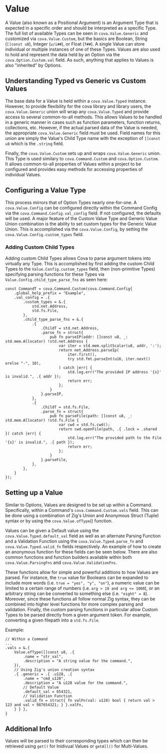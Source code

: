 # Value
A Value (also known as a Positional Argument) is an Argument Type that is expected in a specific order and should be interpreted as a specific Type. The full list of available Types can be seen in `cova.Value.Generic` and customized via `cova.Value.Custom`, but the basics are Boolean, String (`[]const u8`), Integer (`u/i##`), or Float (`f##`). A single Value can store individual or multiple instances of one of these Types. Values are also used to hold and represent the data held by an Option via the `cova.Option.Custom.val` field. As such, anything that applies to Values is also "inherited" by Options.

## Understanding Typed vs Generic vs Custom Values
The base data for a Value is held within a `cova.Value.Typed` instance. However, to provide flexibility for the cova library and library users, the `cova.Value.Generic` union will wrap any `cova.Value.Typed` and provide access to several common-to-all methods. This allows Values to be handled in a generic manner in cases such as function parameters, function returns, collections, etc. However, if the actual parsed data of the Value is needed, the appropriate `cova.Value.Generic` field must be used. Field names for this union are simply the Value's Child Type name with the exception of `[]const u8` which is the `.string` field.

Finally, the `cova.Value.Custom` sets up and wraps `cova.Value.Generic` union. This Type is used similary to `cova.Command.Custom` and `cova.Option.Custom`. It allows common-to-all properties of Values within a project to be configured and provides easy methods for accessing properties of individual Values. 

## Configuring a Value Type
This process mirrors that of Option Types nearly one-for-one. A `cova.Value.Config` can be configured directly within the Command Config via the `cova.Command.Config.val_config` field. If not configured, the defaults will be used. A major feature of the Custom Value Type and Generic Value Union combination is the ability to set custom types for the Generic Value Union. This is accomplished via the `cova.Value.Config`, by setting the `cova.Value.Config.custom_types` field.

### Adding Custom Child Types
Adding custom Child Types allows Cova to parse argument tokens into virtually any Type. This is accomplished by first adding the custom Child Types to the `Value.Config.custom_types` field, then (non-primitive Types) specifying parsing functions for these Types via `Value.Config.child_type_parse_fns` as seen here:
```zig
const CommandT = cova.Command.Custom(cova.Command.Config{
    .global_help_prefix = "Example",
    .val_config = .{
        .custom_types = &.{ 
            std.net.Address,
            std.fs.File,
        },
        .child_type_parse_fns = &.{ 
            .{
                .ChildT = std.net.Address,
                .parse_fn = struct{
                    pub fn parseIP(addr: []const u8, _: std.mem.Allocator) !std.net.Address {
                        var iter = std.mem.splitScalar(u8, addr, ':');
                        return net.Address.parseIp(
                            iter.first(), 
                            try std.fmt.parseInt(u16, iter.next() orelse "-", 10), 
                        ) catch |err| {
                            std.log.err("The provided IP address '{s}' is invalid.", .{ addr }); 
                            return err;
                        };
                    }
                }.parseIP,
            },
            .{
                .ChildT = std.fs.File,
                .parse_fn = struct{
                    pub fn parseFile(path: []const u8, _: std.mem.Allocator) !std.fs.File {
                        var cwd = std.fs.cwd();
                        return cwd.openFile(path, .{ .lock = .shared }) catch |err| {
                            std.log.err("The provided path to the File '{s}' is invalid.", .{ path }); 
                            return err;
                        };
                    }
                }.parseFile,
            },
        },
    }   
});
```

## Setting up a Value
Similar to Options, Values are designed to be set up within a Command. Specifically, within a Command's `cova.Command.Custom.vals` field. This can be done using a combination of Zig's Union and Anonymous Struct (Tuple) syntax or by using the `cova.Value.ofType`() function.

Values can be given a Default value using the `cova.Value.Typed.default_val` field as well as an alternate Parsing Function and a Validation Function using the `cova.Value.Typed.parse_fn` and `cova.Value.Typed.valid_fn` fields respectively. An example of how to create an anonymous function for these fields can be seen below. There are also common functions and function builders available within both `cova.Value.ParsingFns` and `cova.Value.ValidationFns`. 

These functions allow for simple and powerful additions to how Values are parsed. For instance, the `true` value for Booleans can be expanded to include more words (i.e. `true = "yes", "y", "on"`), a numeric value can be limited to a certain range of numbers (i.e. `arg > 10 and arg <= 1000`), or an arbitrary string can be converted to something else (i.e. `"eight" = 8`). Moreover, since these functions all follow normal Zig syntax, they can be combined into higher level functions for more complex parsing and validation. Finally, the custom parsing functions in particular allow Custom Types to be parsed directly from a given argument token. For example, converting a given filepath into a `std.fs.File`.

Example:
```zig
// Within a Command
...
.vals = &.{
    Value.ofType([]const u8, .{
        .name = "str_val",
        .description = "A string value for the command.",
    }),
    // Using Zig's union creation syntax
    .{ .generic = .{ .u128, .{
        .name = "cmd_u128",
        .description = "A u128 value for the command.",
        // Default Value
        .default_val = 654321,
        // Validation Function
        .valid_fn = struct{ fn valFn(val: u128) bool { return val > 123 and val < 987654321; } }.valFn,
    } } },
}
```

## Additional Info 
Values will be parsed to their corresponding types which can then be retrieved using `get()` for Inidivual Values or `getAll()` for Multi-Values. 
